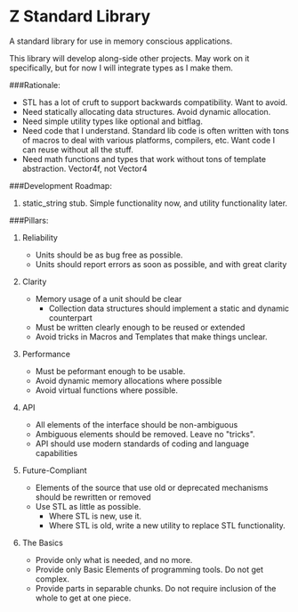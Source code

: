 # Z Standard Library
A standard library for use in memory conscious applications. 

This library will develop along-side other projects. May work on it specifically, but for now I will integrate types as I make them.

###Rationale:
* STL has a lot of cruft to support backwards compatibility. Want to avoid.
* Need statically allocating data structures. Avoid dynamic allocation.
* Need simple utility types like optional and bitflag.
* Need code that I understand. Standard lib code is often written with tons of macros to deal with various platforms, compilers, etc. Want code I can reuse without all the stuff.
* Need math functions and types that work without tons of template abstraction. Vector4f, not Vector4<float>

###Development Roadmap:

1. static_string stub. Simple functionality now, and utility functionality later.



###Pillars:

1. Reliability
	- Units should be as bug free as possible.
	- Units should report errors as soon as possible, and with great clarity
	
2. Clarity
	- Memory usage of a unit should be clear
		- Collection data structures should implement a static and dynamic counterpart
	- Must be written clearly enough to be reused or extended
	- Avoid tricks in Macros and Templates that make things unclear.
	
3. Performance
	- Must be peformant enough to be usable.
	- Avoid dynamic memory allocations where possible
	- Avoid virtual functions where possible.

4. API
	- All elements of the interface should be non-ambiguous
	- Ambiguous elements should be removed. Leave no "tricks".
	- API should use modern standards of coding and language capabilities

5. Future-Compliant
	- Elements of the source that use old or deprecated mechanisms should be rewritten or removed
	- Use STL as little as possible. 
		- Where STL is new, use it.
		- Where STL is old, write a new utility to replace STL functionality.

6. The Basics
	- Provide only what is needed, and no more.
	- Provide only Basic Elements of programming tools. Do not get complex.
	- Provide parts in separable chunks. Do not require inclusion of the whole to get at one piece.
